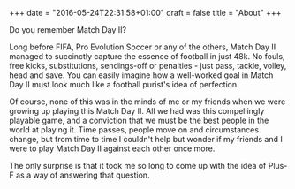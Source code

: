 +++
date = "2016-05-24T22:31:58+01:00"
draft = false
title = "About"
+++

Do you remember Match Day II?

Long before FIFA, Pro Evolution Soccer or any of the others, Match Day II managed to succinctly capture the essence of
football in just 48k. No fouls, free kicks, substitutions, sendings-off or penalties - just pass, tackle, volley, head
and save. You can easily imagine how a well-worked goal in Match Day II must look much like a football purist's idea of
perfection.

Of course, none of this was in the minds of me or my friends when we were growing up playing this Match Day II. All we
had was this compellingly playable game, and a conviction that we must be the best people in the world at playing it.
Time passes, people move on and circumstances change, but from time to time I couldn't help but wonder if my friends
and I were to play Match Day II against each other once more.

The only surprise is that it took me so long to come up with the idea of Plus-F as a way of answering that question.
